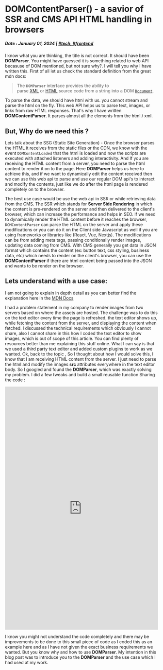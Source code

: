 # DOMContentParser() - a savior of SSR and CMS API HTML handling in browsers

##### Date : January 01, 2024 | [#tech, #frontend]()

I know what you are thinking, the title is not correct. It should have been **DOMParser**.
You might have guessed it is something related to web API becasuse of DOM mentioned, but not sure why?. I will tell you why I have written this.
First of all let us check the standard definition from the great mdn docs:

> The **`DOMParser`** interface provides the ability to parse [XML](https://developer.mozilla.org/en-US/docs/Glossary/XML) or [HTML](https://developer.mozilla.org/en-US/docs/Glossary/HTML) source code from a string into a DOM [`Document`](https://developer.mozilla.org/en-US/docs/Web/API/Document).

To parse the data, we should have html with us. you cannot stream and parse the html on the fly. This web API helps us to parse text, images, or links from raw HTML responses. That's why I have written **DOMContentParser**. It parses almost all the elements from the html / xml.

## But, Why do we need this ?

Lets talk about the SSG (Static Site Generation) - Once the browser parses the HTML it receives from the static files or the CDN, we know with the event `DOMContentLoaded` that the html is loaded and now the scripts are executed with attached listeners and adding interactivity. And If you are receiving the HTML content from a server, you need to parse the html content to render it on to the page. Here **DOMParser** helps us here to achieve this, and if we want to dynamically edit the content received then we can use this web api to parse and use our regular DOM api's to interact and modify the contents, just like we do after the html page is rendered completely on to the browser.

The best use case would be use the web api in SSR or while retrieving data from the CMS.
The SSR which stands for **Server Side Rendering** in which the content is pre-rendered on the server and then delivered to the client's browser, which can increase the performance and helps in SEO. If we need to dynamically render the HTML content before it reaches the browser, `DOMContentParser` can parse the HTML on the server and apply these modifications or you can do it on the Client side Javascript as well if you are using frameworks or libraries like (React, Vue, Nextjs). The modifications can be from adding meta tags, passing conditionally render images, updating data coming from CMS.
With CMS generally you get data in JSON format which contains the content (ex: button text, css styling, business data, etc) which needs to render on the client's browser, you can use the **DOMContentParser** if there are html content being passed into the JSON and wants to be render on the browser.

## Lets understand with a use case:

I am not going to explain in depth detail as you can better find the explanation here in the [MDN Docs ](https://developer.mozilla.org/en-US/docs/Web/API/DOMParser)

I had a problem statement in my company to render images from two servers based on where the assets are hosted. The challenge was to do this on the text editor every time the page is refreshed, the text editor shows up, while fetching the content from the server, and displaying the content when fetched.
I discussed the technical requirements which obviously I cannot share, also I cannot share in this how I coded the text editor to show images, which is out of scope of this article. You can find plenty of resources better than me explaining this stuff online. What I can say is that we used a third party text editor and added custom plugins to work as we wanted.
Ok, back to the topic , So I thought about how I would solve this, I know that I am receiving HTML content from the server. I just need to parse the html and modify the images **src** attributes everywhere in the text editor body. So I googled and found the **DOMParser**, which was exactly solving my problem. I did a few tweaks and build a small reusable function
Sharing the code :

<iframe
  src="https://carbon.now.sh/embed?bg=rgba%28171%2C+184%2C+195%2C+1%29&t=seti&wt=none&l=javascript&width=680&ds=true&dsyoff=20px&dsblur=68px&wc=true&wa=true&pv=56px&ph=56px&ln=false&fl=1&fm=Hack&fs=14px&lh=133%25&si=false&es=2x&wm=false&code=function%2520renderDOMContentParser%28content%252C%2520removePrefix%2520%253D%2520false%29%257B%250A%2509let%2520body%2520%253D%2520%27%27%250A%2509const%2520dom%2520%253D%2520new%2520DOMParser%28%29%250A%2509const%2520html%2520%253D%2520dom.parseFromString%28content%252C%2520%27texthtml%27%29%250A%2509const%2520images%2520%253D%2520html.getElementByTagName%28%27img%27%29%250A%250A%2509if%2520%28%21removePrefix%29%257B%250A%2509%2509Array.from%28images%29.forEach%28img%2520%253D%253E%2520%257B%250A%2509%2509%2509const%2520src%2520%253D%2520img.getAttribute%28%27src%27%29%250A%2509%2509%2509if%2520%28%21src.toString%28%29.startsWith%28%2560YOUR%2520FIRST%2520DOMAIN%2560%29%2520%2526%2526%2520src.toString%28%29.startsWith%28%2560YOUR%2520SECOND%2520DOMAIN%2560%29%257B%250A%2509%2509%2509%2509const%2520parsedImgPath%2520%253D%2520%2560TO%2520BE%2520REPLACE%2520IMG%2520SRC%2560%250A%2509%2509%2509img.setAttribute%28%27src%27%252CparsedImgPath%29%250A%2509%2509%2509%257D%2520else%2520%257B%250A%2509%2509%2509%2509img.setAttribute%28%27src%27%252C%2560%2524%257Bsrc%257D%2560%29%250A%2509%2509%2509%257D%250A%2509%2509%257D%29%250A%2509%2509body%2520%253D%2520html.body.outerHTML%250A%2509%257D%2520else%2520%257B%250A%2509%2509Array.from%28images%29.forEach%28img%2520%253D%253E%2520%257B%250A%2509%2509const%2520src%2520%253D%2520img.getAttribute%28%27src%27%29%250A%2509%2509if%2520%28%21src.toString%28%29.startsWith%28%2560YOUR%2520FIRST%2520DOMAIN%2560%29%2520%2526%2526%2520src.toString%28%29.startsWith%28%2560YOUR%2520SECOND%2520DOMAIN%2560%29%257B%250A%2509%2509%2509const%2520parsedImgPath%2520%253D%2520src.toString%28%29.replace%28%2560SOME%2520PREFIX%2520WHICH%2520DOESNT%2520EXIST%2520ON%2520THE%2520SERVER%2560%252C%2522%2522%29%250A%2509%2509img.setAttribute%28%27src%27%252CparsedImgPath%29%250A%2509%2509%257D%2520else%2520%257B%250A%2509%2509%2509img.setAttribute%28%27src%27%252C%2560%2524%257Bsrc%257D%2560%29%250A%2509%2509%257D%250A%2509%2509%257D%29%250A%2509%2509body%2520%253D%2520html.body.outerHTML%250A%2509%257D%250A%257D"
  style="width:100%; height: 800px; border:0; transform: scale(1); overflow:hidden;"
  sandbox="allow-scripts allow-same-origin">
</iframe>

I know you might not understand the code completely and there may be improvements to be done to this small piece of code as I coded this as an example here and as I have not given the exact business requirements we wanted. But you know why and how to use **DOMParser**. My intention in this blog post was to introduce you to the **DOMParser** and the use case which I had used at my work.

